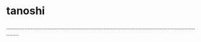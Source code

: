 # tanoshi
....................................................................................................................................